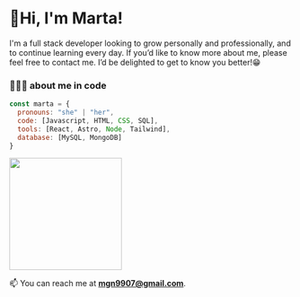 # 👋Hi, I'm Marta!

I'm a full stack developer looking to grow personally and professionally, and to continue learning every day. If you’d like to know more about me, please feel free to contact me. I’d be delighted to get to know you better!😁 

### 👩🏻‍💻 about me in code
```javascript
const marta = {
  pronouns: "she" | "her",
  code: [Javascript, HTML, CSS, SQL],
  tools: [React, Astro, Node, Tailwind],
  database: [MySQL, MongoDB]
}
```
<img src="https://media.giphy.com/media/v1.Y2lkPTc5MGI3NjExNnh3ZnhnN21sZjh0Mng2NXh0ZW10OWsxaXMzeXBydmZidmR4cnlyYiZlcD12MV9pbnRlcm5hbF9naWZfYnlfaWQmY3Q9Zw/LHZyixOnHwDDy/giphy.gif" width="200"> 
  
📫 You can reach me at <b>mgn9907@gmail.com</b>.

